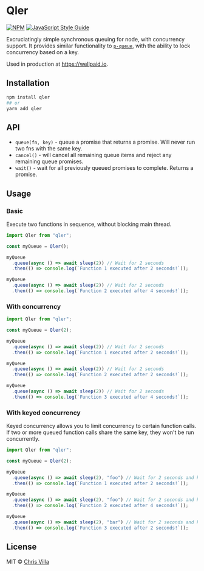 # Qler

[![NPM](https://img.shields.io/npm/v/qler.svg)](https://www.npmjs.com/package/qler) [![JavaScript Style Guide](https://img.shields.io/badge/code_style-prettier-brightgreen.svg)](https://prettier.io)

Excruciatingly simple synchronous queuing for node, with concurrency support. It provides similar functionality to [`p-queue`](https://github.com/sindresorhus/p-queue), with the ability to lock concurrency based on a key.

Used in production at https://wellpaid.io.

## Installation

```sh
npm install qler
## or
yarn add qler
```

## API

- `queue(fn, key)` - queue a promise that returns a promise. Will never run two fns with the same key.
- `cancel()` - will cancel all remaining queue items and reject any remaining queue promises.
- `wait()` - wait for all previously queued promises to complete. Returns a promise.

## Usage

### Basic

Execute two functions in sequence, without blocking main thread.

```js
import Qler from "qler";

const myQueue = Qler();

myQueue
  .queue(async () => await sleep(2)) // Wait for 2 seconds
  .then(() => console.log(`Function 1 executed after 2 seconds!`));

myQueue
  .queue(async () => await sleep(2)) // Wait for 2 seconds
  .then(() => console.log(`Function 2 executed after 4 seconds!`));
```

### With concurrency

```js
import Qler from "qler";

const myQueue = Qler(2);

myQueue
  .queue(async () => await sleep(2)) // Wait for 2 seconds
  .then(() => console.log(`Function 1 executed after 2 seconds!`));

myQueue
  .queue(async () => await sleep(2)) // Wait for 2 seconds
  .then(() => console.log(`Function 2 executed after 2 seconds!`));

myQueue
  .queue(async () => await sleep(2)) // Wait for 2 seconds
  .then(() => console.log(`Function 3 executed after 4 seconds!`));
```

### With keyed concurrency

Keyed concurrency allows you to limit concurrency to certain function calls. If two or more queued function calls share the same key, they won't be run concurrently.

```js
import Qler from "qler";

const myQueue = Qler(2);

myQueue
  .queue(async () => await sleep(2), "foo") // Wait for 2 seconds and key on 'foo'
  .then(() => console.log(`Function 1 executed after 2 seconds!`));

myQueue
  .queue(async () => await sleep(2), "foo") // Wait for 2 seconds and key on 'foo'
  .then(() => console.log(`Function 2 executed after 4 seconds!`));

myQueue
  .queue(async () => await sleep(2), "bar") // Wait for 2 seconds and key on 'bar'
  .then(() => console.log(`Function 3 executed after 2 seconds!`));
```

## License

MIT © [Chris Villa](http://www.chrisvilla.co.uk)
